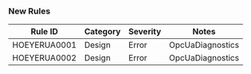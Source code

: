 ﻿### New Rules

| Rule ID      | Category | Severity | Notes            |
|--------------|----------|----------|------------------| 
| HOEYERUA0001 | Design   | Error    | OpcUaDiagnostics |
| HOEYERUA0002 | Design   | Error    | OpcUaDiagnostics |

